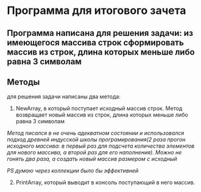 # Программа для итогового зачета

## Программа написана для решения задачи: из имеющегося массива строк сформировать массив из строк, длина которых меньше либо равна 3 символам

## Методы

для решения задачи написаны два метода:

1. NewArray, в который поступает исходный массив строк. Метод возвращает новый массив из строк, длина которых меньше либо равна 3 символам

*Метод писался в не очень адекватном состоянии и использовался подход древней индусской школы програмирования(2 раза прогон исходного массива: в первый раз для подсчета количества элементов для нового массива, а второй раз для его наполнения). Можно не гонять два раза, а создать новый массив размером с исходный*

*PS думаю через коллекции было бы эффективней*

2. PrintArray, который выводит в консоль поступающий в него массив.
 


